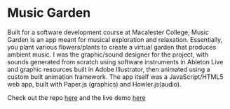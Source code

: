 # Music Garden
Built for a software development course at Macalester College, Music Garden is an app meant for musical exploration and relaxation. Essentially, you plant various flowers/plants to create a virtual garden that produces ambient music. I was the graphic/sound designer for the project, with sounds generated from scratch using software instruments in Ableton Live and graphic resources built in Adobe Illustrator, then animated using a custom built animation framework. The app itself was a JavaScript/HTML5 web app, built with Paper.js (graphics) and Howler.js(audio). 

Check out the repo [here](https://github.com/nlread/music-garden) and the live demo [here](https://nlread.github.io/music-garden/)